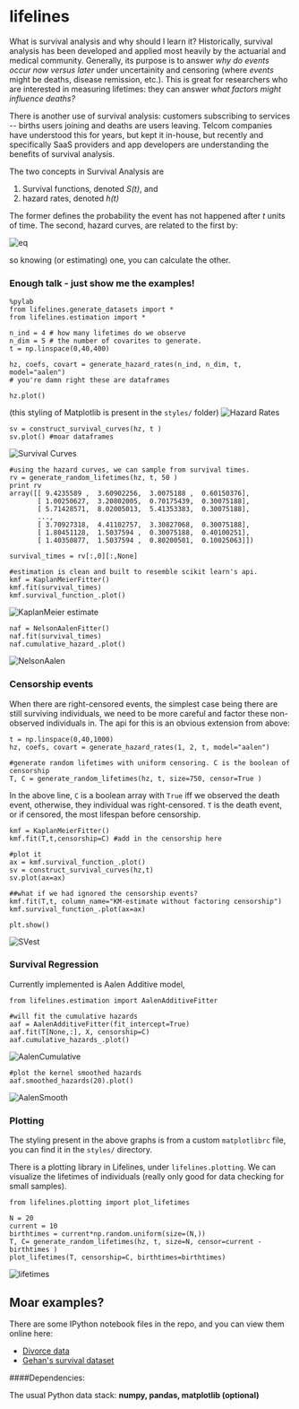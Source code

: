 lifelines
=======
 
What is survival analysis and why should I learn it? Historically, survival analysis has been developed and applied most heavily by the actuarial and medical community. Generally, its purpose is to answer *why do events occur now versus later* under uncertainity and censoring (where *events* might be deaths, disease remission, etc.). This is great for researchers who are interested in measuring lifetimes: they can answer *what factors might influence deaths?*

There is another use of survival analysis: customers subscribing to services -- births users joining and deaths are users leaving. Telcom companies have understood this for years, but kept it in-house, but recently and specifically SaaS providers and app developers are understanding the benefits of survival analysis. 

The two concepts in Survival Analysis are 

1. Survival functions, denoted *S(t)*, and
2. hazard rates, denoted *h(t)* 

The former defines the probability the event has not happened after *t* units of time. The second, hazard curves, are related to the first by:

![eq](http://i.imgur.com/y7OECvN.gif)

so knowing (or estimating) one, you can calculate the other.


### Enough talk - just show me the examples!

    %pylab
    from lifelines.generate_datasets import *
    from lifelines.estimation import *

    n_ind = 4 # how many lifetimes do we observe
    n_dim = 5 # the number of covarites to generate. 
    t = np.linspace(0,40,400)

    hz, coefs, covart = generate_hazard_rates(n_ind, n_dim, t, model="aalen")
    # you're damn right these are dataframes

    hz.plot()

(this styling of Matplotlib is present in the `styles/` folder)
![Hazard Rates](http://i.imgur.com/O8Og76O.png)

    sv = construct_survival_curves(hz, t )
    sv.plot() #moar dataframes

![Survival Curves](http://i.imgur.com/jWu3CM9.png)

    #using the hazard curves, we can sample from survival times.
    rv = generate_random_lifetimes(hz, t, 50 )
    print rv
    array([[ 9.4235589 ,  3.60902256,  3.0075188 ,  0.60150376],
           [ 1.00250627,  3.20802005,  0.70175439,  0.30075188],
           [ 5.71428571,  8.02005013,  5.41353383,  0.30075188],
           ...,
           [ 3.70927318,  4.41102757,  3.30827068,  0.30075188],
           [ 1.80451128,  1.5037594 ,  0.30075188,  0.40100251],
           [ 1.40350877,  1.5037594 ,  0.80200501,  0.10025063]])

    survival_times = rv[:,0][:,None]  

    #estimation is clean and built to resemble scikit learn's api.
    kmf = KaplanMeierFitter()
    kmf.fit(survival_times)
    kmf.survival_function_.plot()

![KaplanMeier estimate](http://i.imgur.com/aztRkvl.png)

    naf = NelsonAalenFitter()
    naf.fit(survival_times)
    naf.cumulative_hazard_.plot()

![NelsonAalen](http://i.imgur.com/xA9OBFN.png)


### Censorship events
When there are right-censored events, the simplest case being there are still surviving individuals, we need to be more careful and factor these 
non-observed individuals in. The api for this is an obvious extension from above:


    t = np.linspace(0,40,1000)
    hz, coefs, covart = generate_hazard_rates(1, 2, t, model="aalen")

    #generate random lifetimes with uniform censoring. C is the boolean of censorship
    T, C = generate_random_lifetimes(hz, t, size=750, censor=True )

In the above line, `C` is a boolean array with `True` iff we observed the death event, otherwise, they individual was right-censored. `T` is the death event, or if censored, the most lifespan before censorship.  


    kmf = KaplanMeierFitter()
    kmf.fit(T,t,censorship=C) #add in the censorship here

    #plot it
    ax = kmf.survival_function_.plot()
    sv = construct_survival_curves(hz,t) 
    sv.plot(ax=ax) 

    ##what if we had ignored the censorship events?
    kmf.fit(T,t, column_name="KM-estimate without factoring censorship")
    kmf.survival_function_.plot(ax=ax)

    plt.show()

![SVest](http://i.imgur.com/jYm911Z.png)


### Survival Regression

Currently implemented is Aalen Additive model,

    from lifelines.estimation import AalenAdditiveFitter

    #will fit the cumulative hazards
    aaf = AalenAdditiveFitter(fit_intercept=True)
    aaf.fit(T[None,:], X, censorship=C)
    aaf.cumulative_hazards_.plot()

![AalenCumulative](http://i.imgur.com/1LupZvH.png)

    #plot the kernel smoothed hazards
    aaf.smoothed_hazards(20).plot()

![AalenSmooth](http://i.imgur.com/ymVfsed.png)


### Plotting 

The styling present in the above graphs is from a custom `matplotlibrc` file, you can find it in the `styles/` directory. 

There is a plotting library in Lifelines, under `lifelines.plotting`. We can visualize the lifetimes of individuals (really only good for data checking for small samples).

    from lifelines.plotting import plot_lifetimes

    N = 20
    current = 10
    birthtimes = current*np.random.uniform(size=(N,))
    T, C= generate_random_lifetimes(hz, t, size=N, censor=current - birthtimes )
    plot_lifetimes(T, censorship=C, birthtimes=birthtimes)

![lifetimes](http://i.imgur.com/JDt3t3X.png)


## Moar examples?

There are some IPython notebook files in the repo, and you can view them online here:

- [Divorce data](http://nbviewer.ipython.org/urls/raw.github.com/CamDavidsonPilon/lifelines/master/Lifelines%2520Examples.ipynb)
- [Gehan's survival dataset](http://nbviewer.ipython.org/urls/raw.github.com/CamDavidsonPilon/lifelines/master/The%2520Gehan%2520Survival%2520Data.ipynb)


####Dependencies:

The usual Python data stack: **numpy, pandas, matplotlib (optional)**


